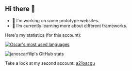 ## Hi there 👋
- 🔭 I'm working on some prototype websites.
- 🌱 I’m currently learning more about different frameworks.

Here's my statistics (for this account):

<a href="https://github.com/oscarpergler" align="center">
  <img align="center" src="https://github-readme-stats.vercel.app/api/top-langs/?username=janoscarfilip&theme=holi&count_private=true&layout=compact" alt="Oscar's most used languages" />
</a>

![janoscarfilip's GitHub stats](https://github-readme-stats.vercel.app/api?username=janoscarfilip&theme=holi\&rank_icon=github)

Take a look at my second account: [a21oscgu](https://github.com/a21oscgu)
